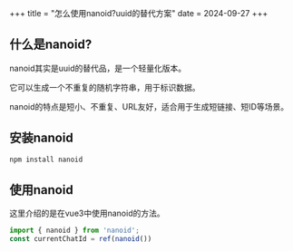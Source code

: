 +++
title = "怎么使用nanoid?uuid的替代方案"
date = 2024-09-27
+++

## 什么是nanoid?
nanoid其实是uuid的替代品，是一个轻量化版本。

它可以生成一个不重复的随机字符串，用于标识数据。

nanoid的特点是短小、不重复、URL友好，适合用于生成短链接、短ID等场景。

## 安装nanoid
```bash
npm install nanoid
```

## 使用nanoid
这里介绍的是在vue3中使用nanoid的方法。
```javascript
import { nanoid } from 'nanoid';
const currentChatId = ref(nanoid())
```